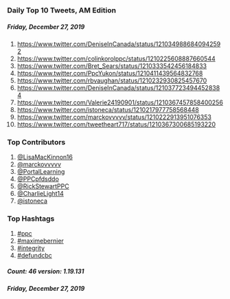 ### Daily Top 10 Tweets, AM Edition
##### Friday, December 27, 2019
 1) https://www.twitter.com/DeniseInCanada/status/1210349886840942592
 2) https://www.twitter.com/colinkorolppc/status/1210225608887660544
 3) https://www.twitter.com/Bret_Sears/status/1210333542456184833
 4) https://www.twitter.com/PpcYukon/status/1210411439564832768
 5) https://www.twitter.com/rbvaughan/status/1210232930825457670
 6) https://www.twitter.com/DeniseInCanada/status/1210377234944528384
 7) https://www.twitter.com/Valerie24190901/status/1210367457858400256
 8) https://www.twitter.com/istoneca/status/1210217977758568448
 9) https://www.twitter.com/marckovvvvv/status/1210222913951076353
10) https://www.twitter.com/tweetheart717/status/1210367300685193220

### Top Contributors
  1) [@LisaMacKinnon16](https://www.twitter.com/LisaMacKinnon16)
  2) [@marckovvvvv](https://www.twitter.com/marckovvvvv)
  3) [@PortalLearning](https://www.twitter.com/PortalLearning)
  4) [@PPCpfdsddo](https://www.twitter.com/PPCpfdsddo)
  5) [@RickStewartPPC](https://www.twitter.com/RickStewartPPC)
  6) [@CharlieLight14](https://www.twitter.com/CharlieLight14)
  7) [@istoneca](https://www.twitter.com/istoneca)


### Top Hashtags

  1) [#ppc](https://www.twitter.com/hashtag/ppc)
  2) [#maximebernier](https://www.twitter.com/hashtag/maximebernier)
  3) [#integrity](https://www.twitter.com/hashtag/integrity)
  4) [#defundcbc](https://www.twitter.com/hashtag/defundcbc)

##### Count: 46	version: 1.19.131
##### Friday, December 27, 2019

